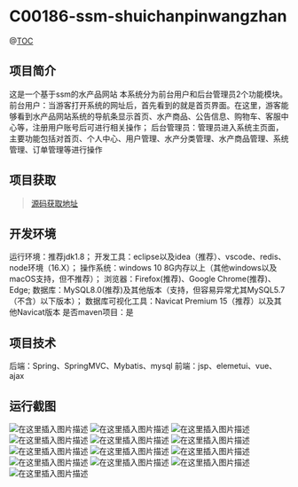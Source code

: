 # C00186-ssm-shuichanpinwangzhan
@[TOC](基于SSM的水产品网站管理系统（论文+PPT）)

## 项目简介

这是一个基于ssm的水产品网站
本系统分为前台用户和后台管理员2个功能模块。
前台用户：当游客打开系统的网址后，首先看到的就是首页界面。在这里，游客能够看到水产品网站系统的导航条显示首页、水产商品、公告信息、购物车、客服中心等，注册用户账号后可进行相关操作；
后台管理员：管理员进入系统主页面，主要功能包括对首页、个人中心、用户管理、水产分类管理、水产商品管理、系统管理、订单管理等进行操作

## 项目获取
> [源码获取地址](http://www.manoncode.cn/details?id=186)

 
## 开发环境

运行环境：推荐jdk1.8；
开发工具：eclipse以及idea（推荐）、vscode、redis、node环境（16.X）；
操作系统：windows 10 8G内存以上（其他windows以及macOS支持，但不推荐）；
浏览器：Firefox(推荐)、Google Chrome(推荐)、Edge;
数据库：MySQL8.0(推荐)及其他版本（支持，但容易异常尤其MySQL5.7（不含）以下版本）；
数据库可视化工具：Navicat Premium 15（推荐）以及其他Navicat版本
是否maven项目：是

## 项目技术
 
后端：Spring、SpringMVC、Mybatis、mysql
前端：jsp、elemetui、vue、ajax

## 运行截图
![在这里插入图片描述](https://img-blog.csdnimg.cn/direct/64a5a0be45444a8c91240ca677d7fce1.png#pic_center)
![在这里插入图片描述](https://img-blog.csdnimg.cn/direct/e4b97cc0db4c485db1faacbf2d7b476b.png#pic_center)
![在这里插入图片描述](https://img-blog.csdnimg.cn/direct/1fce79e7df4644ecb1352a4b7ceac281.png#pic_center)
![在这里插入图片描述](https://img-blog.csdnimg.cn/direct/6e4e541257e845219274f4c709f182b4.png#pic_center)
![在这里插入图片描述](https://img-blog.csdnimg.cn/direct/29ead656c3c64be8aa59700be7a0f609.png#pic_center)
![在这里插入图片描述](https://img-blog.csdnimg.cn/direct/fb40d26339b44cacaf8dae57b2266580.png#pic_center)
![在这里插入图片描述](https://img-blog.csdnimg.cn/direct/cefb5706b87a4f15afa1e93f08a54fcf.png#pic_center)
![在这里插入图片描述](https://img-blog.csdnimg.cn/direct/369235a878d74014ba02965524f14439.png#pic_center)
![在这里插入图片描述](https://img-blog.csdnimg.cn/direct/85ac42120c164b49bdbc3dc9bb2be994.png#pic_center)
![在这里插入图片描述](https://img-blog.csdnimg.cn/direct/140b4a1cfc0f401ea0879a6bca1995ea.png#pic_center)
![在这里插入图片描述](https://img-blog.csdnimg.cn/direct/f464026189774e6c8a3e928ad07070f0.png#pic_center)
![在这里插入图片描述](https://img-blog.csdnimg.cn/direct/619c1c30fde14eb4adaf57e046c8253b.png#pic_center)
![在这里插入图片描述](https://img-blog.csdnimg.cn/direct/1b8d400559534b13ad2854acf73fc0b3.png#pic_center)


